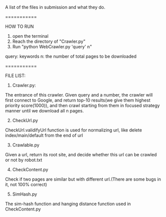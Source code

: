 A list of the files in submission and what they do.
 
===========
 
HOW TO RUN
 
1. open the terminal
2. Reach the directory of "Crawler.py"
3. Run "python WebCrawler.py 'query' n"
 
query: keywords 
n: the number of total pages to be downloaded
 

===========

FILE LIST:

1. Crawler.py:

The entrance of this crawler.
Given query and a number, the crawler will first connect to Google, and return top-10 results(we give them highest priority score(1000)), and then crawl starting from them in focused strategy manner until we download all n pages.

2. CheckUrl.py

CheckUrl.validifyUrl function is used for normalizing url, like delete index/main/default from the end of url

3. Crawlable.py

Given a url, return its root site, and decide whether this url can be crawled or not by robot.txt

4. CheckContent.py

Check if two pages are similar but with different url.(There are some bugs in it, not 100% correct)

5. SimHash.py

The sim-hash function and hanging distance function used in CheckContent.py
